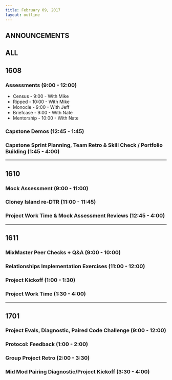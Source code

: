 ```yaml
---
title: February 09, 2017
layout: outline
---
```


## ANNOUNCEMENTS

## ALL

## 1608

### Assessments (9:00 - 12:00)

* Census - 9:00 - With Mike
* Ripped - 10:00 - With Mike
* Monocle - 9:00 - With Jeff
* Briefcase - 9:00 - With Nate
* Mentorship - 10:00 - With Nate

### Capstone Demos (12:45 - 1:45)

### Capstone Sprint Planning, Team Retro & Skill Check / Portfolio Building (1:45 - 4:00)


***

## 1610

### Mock Assessment (9:00 - 11:00)

### Cloney Island re-DTR (11:00 - 11:45)

### Project Work Time & Mock Assessment Reviews (12:45 - 4:00)

***

## 1611

### MixMaster Peer Checks + Q&A (9:00 - 10:00)

### Relationships Implementation Exercises (11:00 - 12:00)

### Project Kickoff (1:00 - 1:30)

### Project Work Time (1:30 - 4:00)

***

## 1701

### Project Evals, Diagnostic, Paired Code Challenge (9:00 - 12:00)

### Protocol: Feedback (1:00 - 2:00)

### Group Project Retro (2:00 - 3:30)

### Mid Mod Pairing Diagnostic/Project Kickoff (3:30 - 4:00)

